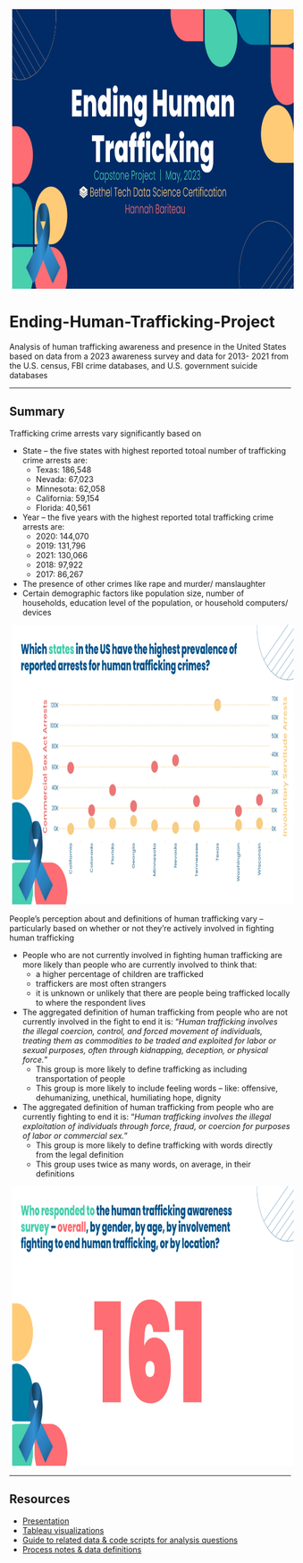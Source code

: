 <img style="display: inline; margin: 0 5px;" title="Project Header" src="Images/Ending Human Trafficking.png" alt="" width="1000" height="500"/>

# Ending-Human-Trafficking-Project

Analysis of human trafficking awareness and presence in the United States based on data from a 2023 awareness survey and data for 2013- 2021 from the U.S. census, FBI crime databases, and U.S. government suicide databases

-----

## Summary
Trafficking crime arrests vary significantly based on
* State – the five states with highest reported totoal number of trafficking crime arrests are:
     * Texas: 186,548
     * Nevada: 67,023
     * Minnesota: 62,058
     * California: 59,154
     * Florida: 40,561
* Year – the five years with the highest reported total trafficking crime arrests are:
     * 2020: 144,070
     * 2019: 131,796
     * 2021: 130,066
     * 2018: 97,922
     * 2017: 86,267
* The presence of other crimes like rape and murder/ manslaughter
* Certain demographic factors like population size, number of households, education level of the population, or household computers/ devices
<img style="display: inline; margin: 0 5px;" title="Project Header" src="Images/Grad Presentation Visuals.gif" alt="" width="1000" height="500"/>

People’s perception about and definitions of human trafficking vary – particularly based on whether or not they’re actively involved in fighting human trafficking
* People who are not currently involved in fighting human trafficking are more likely than people who are currently involved to think that:
     * a higher percentage of children are trafficked
     * traffickers are most often strangers
     * it is unknown or unlikely that there are people being trafficked locally to where the respondent lives
* The aggregated definition of human trafficking from people who are not currently involved in the fight to end it is: “*Human trafficking involves the illegal coercion, control, and forced movement of individuals, treating them as commodities to be traded and exploited for labor or sexual purposes, often through kidnapping, deception, or physical force.*”
     * This group is more likely to define trafficking as including transportation of people
     * This group is more likely to include feeling words – like: offensive, dehumanizing, unethical, humiliating hope, dignity
* The aggregated definition of human trafficking from people who are currently fighting to end it is: “*Human trafficking involves the illegal exploitation of individuals through force, fraud, or coercion for purposes of labor or commercial sex.*”
     * This group is more likely to define trafficking with words directly from the legal definition
     * This group uses twice as many words, on average, in their definitions
<img style="display: inline; margin: 0 5px;" title="Project Header" src="Images/Grad Presentation Survey.gif" alt="" width="1000" height="500"/>

-----

## Resources
* [Presentation](https://drive.google.com/file/d/1-HxRsSRQ2rkSZhEK4D4gUikKczvgGxR4/view?usp=sharing)
* [Tableau visualizations](https://public.tableau.com/views/DSO110-DataScienceFinalProject/10StatesHighestTrafficking?:language=en-US&:display_count=n&:origin=viz_share_link)
* [Guide to related data & code scripts for analysis questions](https://drive.google.com/file/d/1dYrPFns1gFp4g0V82zNelCVlmj9ZhM2C/view?usp=drive_link)
* [Process notes & data definitions](https://drive.google.com/file/d/1VZKLPMxVmapa9-sZd6cWn0SByGtUKuTU/view?usp=sharing)
